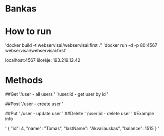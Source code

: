# Bankas
# How to run
'docker build -t webservisai/webservisai:first .''
'docker run -d -p 80:4567 webservisai/webservisai:first'

localhost:4567
išorėje: 193.219.12.42

# Methods

##Get 
'/user - all users
'
'/user:id - get user by id
'

##Post
'/user - create user
'

##Put
'
/user - update user
'
##Delete
'
/user:id - delete user
'
#Example info

'
{
    "id": 4,
    "name": "Tomas",
    "lastName": "Akvaliauskas",
    "balance": 1515
}
'